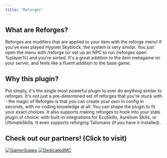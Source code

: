 ```yaml
---
title: "Reforges"
---
```


## What are Reforges?

Reforges are modifers that are applied to your item with the reforge menu! If you've ever played Hypixel Skyblock, the system is very similar. You just open the menu with /reforge (or set up an NPC to run /reforges open %player%) and you're sorted. It's a great addition to the item metagame on your server, and feels like a fluent addition to the base game.

## Why this plugin?

Put simply, it's the single most powerful plugin to ever do anything similar to reforges. It's not just a pre-determined set of reforges that you're stuck with - the magic of Reforges is that you can create your own in config in seconds, with no coding knowledge at all. You can shape the plugin to fit your exact choices. It also supports making reforges to hook into your stats plugin of choice: with built-in integrations for EcoSkills, Aurelium Skills, or UltimateSkills. It even supports reforging Talismans (if you have it installed).

## Check out our partners! (Click to visit)

[![GamerSupps](https://i.imgur.com/7mFhlQO.png)](http://gamersupps.gg/discount/Auxilor?afmc=Auxilor)
[![DedicatedMC](https://i.imgur.com/x9aeH38.png)](https://dedimc.promo/Auxilor)
